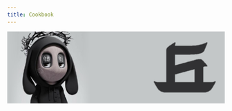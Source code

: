 ```yaml
---
title: Cookbook
---
```


<a href="/cookbook/com.kkp.kkpmobile">
    <img src="https://raw.githubusercontent.com/sudogodx/sudogodx/refs/heads/main/image/bank/com.kkp.kkpmobile.png" class="mt-1 mb-0">
</a>